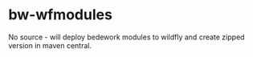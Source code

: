 # bw-wfmodules
No source - will deploy bedework modules to wildfly and create zipped version in maven central.
